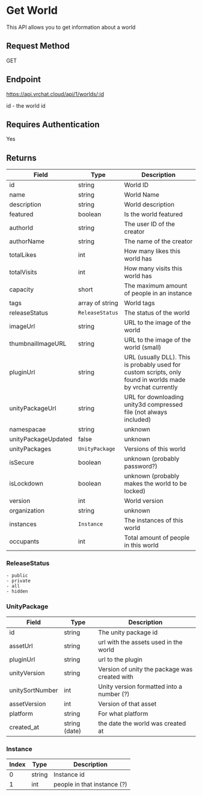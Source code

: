 # Get World

This API allows you to get information about a world

## Request Method 
GET

## Endpoint
https://api.vrchat.cloud/api/1/worlds/:id

id - the world id

## Requires Authentication
Yes

## Returns 

Field | Type | Description
------|------|------------
id | string | World ID
name | string | World Name
description | string | World description
featured | boolean | Is the world featured
authorId | string | The user ID of the creator
authorName | string | The name of the creator
totalLikes | int | How many likes this world has
totalVisits | int | How many visits this world has
capacity | short | The maximum amount of people in an instance
tags | array of string | World tags
releaseStatus | `ReleaseStatus` | The status of the world
imageUrl | string | URL to the image of the world
thumbnailImageURL | string | URL to the image of the world (small)
pluginUrl | string | URL (usually DLL). This is probably used for custom scripts, only found in worlds made by vrchat currently
unityPackageUrl | string | URL for downloading unity3d compressed file (not always included)
namespacae | string | unknown
unityPackageUpdated | false | unknown
unityPackages | `UnityPackage` | Versions of this world
isSecure | boolean | unknown (probably password?)
isLockdown | boolean | unknown (probably makes the world to be locked)
version | int | World version
organization | string | unknown
instances | `Instance` | The instances of this world
occupants | int | Total amount of people in this world

### ReleaseStatus

    - public
    - private 
    - all
    - hidden

### UnityPackage

Field | Type | Description
------|------|------------
id | string | The unity package id
assetUrl | string | url with the assets used in the world
pluginUrl | string | url to the plugin
unityVersion | string | Version of unity the package was created with
unitySortNumber | int | Unity version formatted into a number (?)
assetVersion | int | Version of that asset
platform | string | For what platform
created_at | string (date) | the date the world was created at

### Instance

Index | Type | Description
------|------|------------
0 | string | Instance id
1 | int | people in that instance (?)